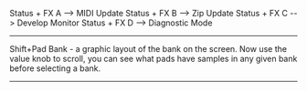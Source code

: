 Status + FX A --> MIDI Update
Status + FX B --> Zip Update
Status + FX C --> Develop Monitor
Status + FX D --> Diagnostic Mode

---

Shift+Pad Bank - a graphic layout of the bank on the screen. 
Now use the value knob to scroll, you can see what pads have samples in any given bank before selecting a bank.

---
